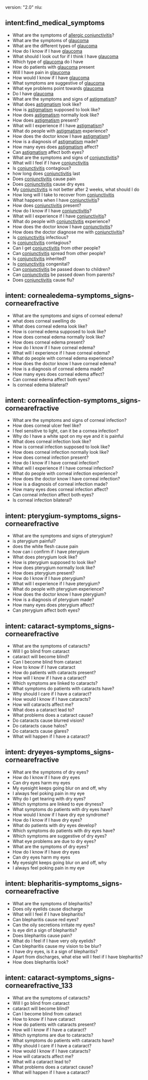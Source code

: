 version: "2.0"
nlu:
## intent:find_medical_symptoms
- What are the symptoms of [allergic conjunctivitis](disease_type)?
- What are the symptoms of [glaucoma](disease_type)
- What are the different types of [glaucoma](disease_type)
- How do I know if I have [glaucoma](disease_type)
- What should I look out for if I think I have [glaucoma](disease_type)
- Which type of [glaucoma](disease_type) do I have
- How do patients with [glaucoma](disease_type) present
- Will I have pain in [glaucoma](disease_type)
- How would I know if I have [glaucoma](disease_type)
- What symptoms are suggestive of [glaucoma](disease_type)
- What eye problems point towards [glaucoma](disease_type)
- Do I have [glaucoma](disease_type)
- What are the symptoms and signs of [astigmatism](disease_type)?
- What does [astigmatism](disease_type) look like?
- How is [astigmatism](disease_type) supposed to look like?
- How does [astigmatism](disease_type) normally look like?
- How does [astigmatism](disease_type) present?
- What will I experience if I have [astigmatism](disease_type)?
- What do people with [astigmatism](disease_type) experience?
- How does the doctor know I have [astigmatism](disease_type)?
- How is a diagnosis of [astigmatism](disease_type) made?
- How many eyes does [astigmatism](disease_type) affect?
- Can [astigmatism](disease_type) affect both eyes?
- What are the symptoms and signs of [conjunctivitis](disease_type)?
- What will I feel if I have [conjunctivitis](disease_type)
- Is [conjunctivitis](disease_type) contagious?
- how long does [conjunctivitis](disease_type) last
- Does [conjunctivitis](disease_type) cause pain
- Does [conjunctivitis](disease_type) cause dry eyes
- My [conjunctivitis](disease_type) is not better after 2 weeks, what should I do
- How long will I take to recover from [conjunctivitis](disease_type)
- What happens when I have [conjunctivitis](disease_type)?
- How does [conjunctivitis](disease_type) present?
- How do I know if I have [conjunctivitis](disease_type)?
- What will I experience if I have [conjunctivitis](disease_type)?
- What do people with [conjunctivitis](disease_type) experience?
- How does the doctor know I have [conjunctivitis](disease_type)?
- How does the doctor diagnose me with [conjunctivitis](disease_type)?
- Is [conjunctivitis](disease_type) infectious?
- Is [conjunctivitis](disease_type) contagious?
- Can I get [conjunctivitis](disease_type) from other people?
- Can [conjunctivitis](disease_type) spread from other people?
- Is [conjunctivitis](disease_type) inherited?
- Is [conjunctivitis](disease_type) congenital?
- Can [conjunctivitis](disease_type) be passed down to children?
- Can [conjunctivitis](disease_type) be passed down from parents?
- Does [conjunctivitis](disease_type) cause flu?

## intent: cornealedema-symptoms_signs-cornearefractive
- What are the symptoms and signs of corneal edema?
- what does corneal swelling do
- What does corneal edema look like?
- How is corneal edema supposed to look like?
- How does corneal edema normally look like?
- How does corneal edema present?
- How do I know if I have corneal edema?
- What will I experience if I have corneal edema?
- What do people with corneal edema experience?
- How does the doctor know I have corneal edema?
- How is a diagnosis of corneal edema made?
- How many eyes does corneal edema affect?
- Can corneal edema affect both eyes?
- Is corneal edema bilateral?

## intent: cornealinfection-symptoms_signs-cornearefractive
- What are the symptoms and signs of corneal infection?
- How does corneal ulcer feel like?
- I feel sensitive to light, can it be a cornea infection?
- Why do I have a white spot on my eye and it is painful
- What does corneal infection look like?
- How is corneal infection supposed to look like?
- How does corneal infection normally look like?
- How does corneal infection present?
- How do I know if I have corneal infection?
- What will I experience if I have corneal infection?
- What do people with corneal infection experience?
- How does the doctor know I have corneal infection?
- How is a diagnosis of corneal infection made?
- How many eyes does corneal infection affect?
- Can corneal infection affect both eyes?
- Is corneal infection bilateral?

## intent: pterygium-symptoms_signs-cornearefractive
- What are the symptoms and signs of pterygium?
- is pterygium painful?
- does the white flesh cause pain
- how can i confirm if i have pterygium
- What does pterygium look like?
- How is pterygium supposed to look like?
- How does pterygium normally look like?
- How does pterygium present?
- How do I know if I have pterygium?
- What will I experience if I have pterygium?
- What do people with pterygium experience?
- How does the doctor know I have pterygium?
- How is a diagnosis of pterygium made?
- How many eyes does pterygium affect?
- Can pterygium affect both eyes?

## intent: cataract-symptoms_signs-cornearefractive
- What are the symptoms of cataracts?
- Will I go blind from cataract
- cataract will become blind?
- Can I become blind from cataract
- How to know if I have cataract
- How do patients with cataracts present?
- How will I know if I have a cataract?
- Which symptoms are linked to cataracts?
- What symptoms do patients with cataracts have?
- Why should I care if I have a cataract?
- How would I know if I have cataracts?
- How will cataracts affect me?
- What does a cataract lead to?
- What problems does a cataract cause?
- Do cataracts cause blurred vision?
- Do cataracts cause halos?
- Do cataracts cause glares?
- What will happen if I have a cataract?

## intent: dryeyes-symptoms_signs-cornearefractive
- What are the symptoms of dry eyes?
- How do I know if I have dry eyes
- Can dry eyes harm my eyes
- My eyesight keeps going blur on and off, why
- I always feel poking pain in my eye
- Why do I get tearing with dry eyes?
- Which symptoms are linked to eye dryness?
- What symptoms do patients with dry eyes have?
- How would I know if I have dry eye syndrome?
- How do I know if I have dry eyes?
- What do patients with dry eyes develop?
- Which symptoms do patients with dry eyes have?
- Which symptoms are suggestive of dry eyes?
- What eye problems are due to dry eyes?
- What are the symptoms of dry eyes?
- How do I know if I have dry eyes
- Can dry eyes harm my eyes
- My eyesight keeps going blur on and off, why
- I always feel poking pain in my eye

## intent: blepharitis-symptoms_signs-cornearefractive
- What are the symptoms of blepharitis?
- Does oily eyelids cause discharge
- What will I feel if I have blepharitis?
- Can blepharitis cause red eyes?
- Can the oily secretions irritate my eyes?
- Is eye dirt a sign of blepharitis?
- Does blepharitis cause pain?
- What do I feel if I have very oily eyelids?
- Can blepharitis cause my vision to be blur?
- I have dry eyes, is it a sign of blepharitis?
- Apart from discharges, what else will I feel if I have blepharitis?
- How does blepharitis look?

## intent: cataract-symptoms_signs-cornearefractive_133
- What are the symptoms of cataracts?
- Will I go blind from cataract
- cataract will become blind?
- Can I become blind from cataract
- How to know if I have cataract
- How do patients with cataracts present?
- How will I know if I have a cataract?
- Which symptoms are due to cataracts?
- What symptoms do patients with cataracts have?
- Why should I care if I have a cataract?
- How would I know if I have cataracts?
- How will cataracts affect me?
- What will a cataract lead to?
- What problems does a cataract cause?
- What will happen if I have a cataract?

